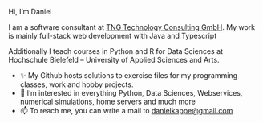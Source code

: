 Hi, I’m Daniel

I am a software consultant at [TNG Technology Consulting GmbH](https://github.com/TNG/). My work is mainly full-stack web development with Java and Typescript

Additionally I teach courses in Python and R for Data Sciences at Hochschule Bielefeld – University of Applied Sciences and Arts.

- ✨ My Github hosts solutions to exercise files for my programming classes, work and hobby projects.
- 👀 I’m interested in everything Python, Data Sciences, Webservices, numerical simulations, home servers and much more
- 📫 To reach me, you can write a mail to danielkappe@gmail.com

<!---
daniel-kappe/daniel-kappe is a ✨ special ✨ repository because its `README.md` (this file) appears on your GitHub profile.
You can click the Preview link to take a look at your changes.
--->
